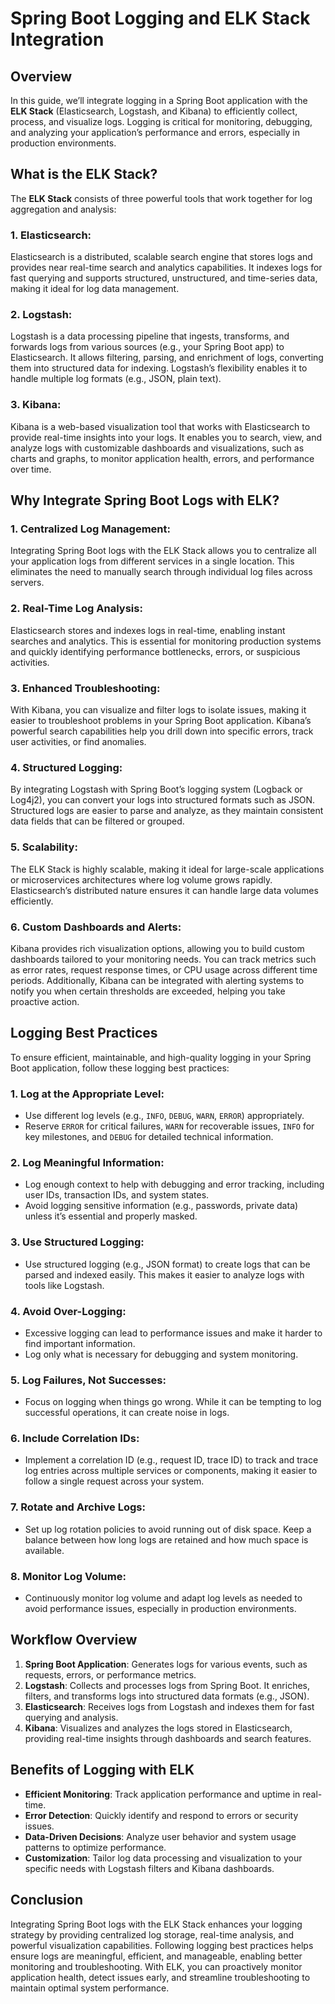 
# Spring Boot Logging and ELK Stack Integration

## Overview
In this guide, we’ll integrate logging in a Spring Boot application with the **ELK Stack** (Elasticsearch, Logstash, and Kibana) to efficiently collect, process, and visualize logs. Logging is critical for monitoring, debugging, and analyzing your application’s performance and errors, especially in production environments.

## What is the ELK Stack?
The **ELK Stack** consists of three powerful tools that work together for log aggregation and analysis:

### 1. **Elasticsearch**:
Elasticsearch is a distributed, scalable search engine that stores logs and provides near real-time search and analytics capabilities. It indexes logs for fast querying and supports structured, unstructured, and time-series data, making it ideal for log data management.

### 2. **Logstash**:
Logstash is a data processing pipeline that ingests, transforms, and forwards logs from various sources (e.g., your Spring Boot app) to Elasticsearch. It allows filtering, parsing, and enrichment of logs, converting them into structured data for indexing. Logstash’s flexibility enables it to handle multiple log formats (e.g., JSON, plain text).

### 3. **Kibana**:
Kibana is a web-based visualization tool that works with Elasticsearch to provide real-time insights into your logs. It enables you to search, view, and analyze logs with customizable dashboards and visualizations, such as charts and graphs, to monitor application health, errors, and performance over time.

## Why Integrate Spring Boot Logs with ELK?

### 1. **Centralized Log Management**:
Integrating Spring Boot logs with the ELK Stack allows you to centralize all your application logs from different services in a single location. This eliminates the need to manually search through individual log files across servers.

### 2. **Real-Time Log Analysis**:
Elasticsearch stores and indexes logs in real-time, enabling instant searches and analytics. This is essential for monitoring production systems and quickly identifying performance bottlenecks, errors, or suspicious activities.

### 3. **Enhanced Troubleshooting**:
With Kibana, you can visualize and filter logs to isolate issues, making it easier to troubleshoot problems in your Spring Boot application. Kibana’s powerful search capabilities help you drill down into specific errors, track user activities, or find anomalies.

### 4. **Structured Logging**:
By integrating Logstash with Spring Boot’s logging system (Logback or Log4j2), you can convert your logs into structured formats such as JSON. Structured logs are easier to parse and analyze, as they maintain consistent data fields that can be filtered or grouped.

### 5. **Scalability**:
The ELK Stack is highly scalable, making it ideal for large-scale applications or microservices architectures where log volume grows rapidly. Elasticsearch’s distributed nature ensures it can handle large data volumes efficiently.

### 6. **Custom Dashboards and Alerts**:
Kibana provides rich visualization options, allowing you to build custom dashboards tailored to your monitoring needs. You can track metrics such as error rates, request response times, or CPU usage across different time periods. Additionally, Kibana can be integrated with alerting systems to notify you when certain thresholds are exceeded, helping you take proactive action.

## Logging Best Practices

To ensure efficient, maintainable, and high-quality logging in your Spring Boot application, follow these logging best practices:

### 1. **Log at the Appropriate Level**:
   - Use different log levels (e.g., `INFO`, `DEBUG`, `WARN`, `ERROR`) appropriately.
   - Reserve `ERROR` for critical failures, `WARN` for recoverable issues, `INFO` for key milestones, and `DEBUG` for detailed technical information.
   
### 2. **Log Meaningful Information**:
   - Log enough context to help with debugging and error tracking, including user IDs, transaction IDs, and system states.
   - Avoid logging sensitive information (e.g., passwords, private data) unless it’s essential and properly masked.

### 3. **Use Structured Logging**:
   - Use structured logging (e.g., JSON format) to create logs that can be parsed and indexed easily. This makes it easier to analyze logs with tools like Logstash.
   
### 4. **Avoid Over-Logging**:
   - Excessive logging can lead to performance issues and make it harder to find important information.
   - Log only what is necessary for debugging and system monitoring.

### 5. **Log Failures, Not Successes**:
   - Focus on logging when things go wrong. While it can be tempting to log successful operations, it can create noise in logs.
   
### 6. **Include Correlation IDs**:
   - Implement a correlation ID (e.g., request ID, trace ID) to track and trace log entries across multiple services or components, making it easier to follow a single request across your system.

### 7. **Rotate and Archive Logs**:
   - Set up log rotation policies to avoid running out of disk space. Keep a balance between how long logs are retained and how much space is available.

### 8. **Monitor Log Volume**:
   - Continuously monitor log volume and adapt log levels as needed to avoid performance issues, especially in production environments.
   
## Workflow Overview
1. **Spring Boot Application**: Generates logs for various events, such as requests, errors, or performance metrics.
2. **Logstash**: Collects and processes logs from Spring Boot. It enriches, filters, and transforms logs into structured data formats (e.g., JSON).
3. **Elasticsearch**: Receives logs from Logstash and indexes them for fast querying and analysis.
4. **Kibana**: Visualizes and analyzes the logs stored in Elasticsearch, providing real-time insights through dashboards and search features.

## Benefits of Logging with ELK
- **Efficient Monitoring**: Track application performance and uptime in real-time.
- **Error Detection**: Quickly identify and respond to errors or security issues.
- **Data-Driven Decisions**: Analyze user behavior and system usage patterns to optimize performance.
- **Customization**: Tailor log data processing and visualization to your specific needs with Logstash filters and Kibana dashboards.

## Conclusion
Integrating Spring Boot logs with the ELK Stack enhances your logging strategy by providing centralized log storage, real-time analysis, and powerful visualization capabilities. Following logging best practices helps ensure logs are meaningful, efficient, and manageable, enabling better monitoring and troubleshooting. With ELK, you can proactively monitor application health, detect issues early, and streamline troubleshooting to maintain optimal system performance.

